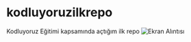 # kodluyoruzilkrepo
Kodluyoruz Eğitimi kapsamında açtığım ilk repo
![Ekran Alıntısı](https://user-images.githubusercontent.com/108615873/206246368-9a0b9d77-1a4c-4e7a-bfce-f9ba1fb1e44a.PNG)
